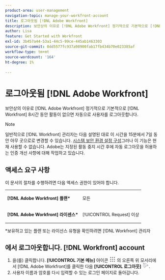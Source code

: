 ```yaml
---
product-area: user-management
navigation-topic: manage-your-workfront-account
title: 로그아웃됨 [!DNL Adobe Workfront]
description: 보안상의 이유로 [!DNL Adobe Workfront] 정기적으로 기본적으로 [!DNL Workfront] 8시간 동안 활동이 없으면 자동으로 사용자를 로그아웃합니다.
author: Lisa
feature: Get Started with Workfront
exl-id: 3b457a44-53a1-44c5-99ce-445ab1463303
source-git-commit: 0dd5577fc937a98900fab17fb434b70e023385af
workflow-type: tm+mt
source-wordcount: '164'
ht-degree: 1%

---
```


# 로그아웃됨 [!DNL Adobe Workfront]

보안상의 이유로 [!DNL Adobe Workfront] 정기적으로 기본적으로 [!DNL Workfront] 8시간 동안 활동이 없으면 자동으로 사용자를 로그아웃합니다.

>[!NOTE]
>
>일반적으로 [!DNL Workfront] 관리자는 다음 설명된 대로 이 시간을 15분에서 7일 동안 아무 곳으로로 변경할 수 있습니다. [시스템 보안 환경 설정 구성](../../../administration-and-setup/manage-workfront/security/configure-security-preferences.md)그러나 이 기능은 현재 사용할 수 없습니다. Adobe는 지정된 활동 중지 시간 후에 자동 로그아웃을 허용하는 인증 개선 사항에 대해 작업하고 있습니다.

<!--
><MadCap:conditionalText style="color: #ff1493;" data-mc-conditions="QuicksilverOrClassic.Draft mode">
>TEMPORARY note! Remove and update how this works after IMS takes over. There's another note like this in Manage Workfront/Security/configure-security-preferences.html>
></MadCap:conditionalText>
-->

## 액세스 요구 사항

이 문서의 절차를 수행하려면 다음 액세스 권한이 있어야 합니다.

<table style="table-layout:auto"> 
 <col> 
 </col> 
 <col> 
 </col> 
 <tbody> 
  <tr> 
   <td role="rowheader"><strong>[!DNL Adobe Workfront] 플랜*</strong></td> 
   <td> <p>모든</p> </td> 
  </tr> 
  <tr> 
   <td role="rowheader"><strong>[!DNL Adobe Workfront] 라이센스*</strong></td> 
   <td> <p>[!UICONTROL Request] 이상</p> </td> 
  </tr> 
 </tbody> 
</table>

&#42;보유하고 있는 플랜 또는 라이선스 유형을 확인하려면 [!DNL Workfront] 관리자

## 에서 로그아웃합니다. [!DNL Workfront] account

1. 을(를) 클릭합니다. **[!UICONTROL 기본 메뉴]** 아이콘 ![](assets/main-menu-icon.png) 의 오른쪽 위 모서리에서 [!DNL Adobe Workfront]를 클릭한 다음 **[!UICONTROL 로그아웃]** ![](assets/logout-icon.png).
1. 사용자 이름과 암호를 다시 입력할 수 있는 로그인 페이지로 돌아갑니다.
